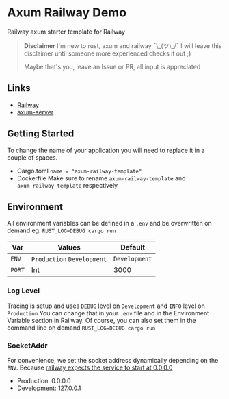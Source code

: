 # Axum Railway Demo

Railway axum starter template for Railway

> **Disclaimer** I'm new to rust, axum and railway ¯\\\_(ツ)\_/¯
> I will leave this disclaimer until someone more experienced checks it out ;)
>
> Maybe that's you, leave an Issue or PR, all input is appreciated

## Links

- [Railway](https://railway.app/)
- [axum-server](https://crates.io/crates/axum-server)

## Getting Started

To change the name of your application you will need to replace it in a couple of spaces.

- Cargo.toml
  `name = "axum-railway-template"`
- Dockerfile
  Make sure to rename `axum-railway-template` and `axum_railway_template` respectively

## Environment

All environment variables can be defined in a `.env` and be overwritten on demand eg.
`RUST_LOG=DEBUG cargo run`

| Var    | Values                     | Default       |
| ------ | -------------------------- | ------------- |
| `ENV`  | `Production` `Development` | `Development` |
| `PORT` | Int                        | 3000          |

### Log Level

Tracing is setup and uses `DEBUG` level on `Development` and `INFO` level on `Production`
You can change that in your `.env` file and in the Environment Variable section in Railway.
Of course, you can also set them in the command line on demand `RUST_LOG=DEBUG cargo run`

### SocketAddr

For convenience, we set the socket address dynamically depending on the `ENV`.
Because [railway expects the service to start at 0.0.0.0](https://docs.railway.app/deploy/exposing-your-app)

- Production: 0.0.0.0
- Development: 127.0.0.1
